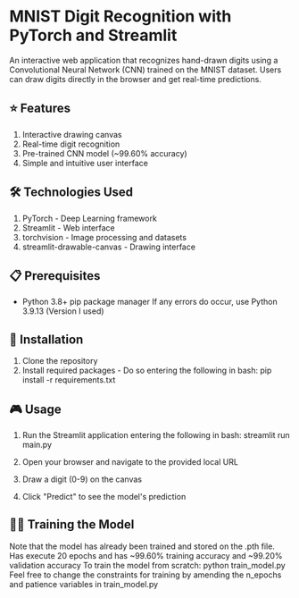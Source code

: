 # MNIST Digit Recognition with PyTorch and Streamlit
An interactive web application that recognizes hand-drawn digits using a Convolutional Neural Network (CNN) trained on the MNIST dataset. 
Users can draw digits directly in the browser and get real-time predictions.
## ⭐ Features
1. Interactive drawing canvas
2. Real-time digit recognition
3. Pre-trained CNN model (~99.60% accuracy)
4. Simple and intuitive user interface
## 🛠️ Technologies Used
1. PyTorch - Deep Learning framework
2. Streamlit - Web interface
3. torchvision - Image processing and datasets
4. streamlit-drawable-canvas - Drawing interface
## 📋 Prerequisites
- Python 3.8+
 pip package manager
If any errors do occur, use Python 3.9.13 (Version I used)
## 🔧 Installation
1. Clone the repository
2. Install required packages - Do so entering the following in bash:
    pip install -r requirements.txt
## 🎮 Usage
1. Run the Streamlit application entering the following in bash:
    streamlit run main.py
   
2. Open your browser and navigate to the provided local URL
3. Draw a digit (0-9) on the canvas
4. Click "Predict" to see the model's prediction

## 🏋️‍♂️ Training the Model
Note that the model has already been trained and stored on the .pth file.
Has execute 20 epochs and has ~99.60% training accuracy and ~99.20% validation accuracy
To train the model from scratch:
    python train_model.py
Feel free to change the constraints for training by amending the n_epochs and patience variables in train_model.py

